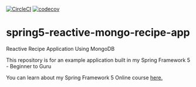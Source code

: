 [![CircleCI](https://circleci.com/gh/martinezcarlos/spring5-reactive-mongo-recipe-app.svg?style=svg)](https://circleci.com/gh/martinezcarlos/spring5-reactive-mongo-recipe-app)
[![codecov](https://codecov.io/gh/martinezcarlos/spring5-reactive-mongo-recipe-app/branch/master/graph/badge.svg)](https://codecov.io/gh/martinezcarlos/spring5-reactive-mongo-recipe-app)

# spring5-reactive-mongo-recipe-app
Reactive Recipe Application Using MongoDB

This repository is for an example application built in my Spring Framework 5 - Beginner to Guru

You can learn about my Spring Framework 5 Online course [here.](http://courses.springframework.guru/p/spring-framework-5-begginer-to-guru/?product_id=363173)
